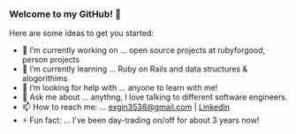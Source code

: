 ### Welcome to my GitHub! 👋


Here are some ideas to get you started:

- 🔭 I’m currently working on ... open source projects at rubyforgood, person projects
- 🌱 I’m currently learning ... Ruby on Rails and data structures & alogorithims 
- 🤔 I’m looking for help with ... anyone to learn with me! 
- 💬 Ask me about ... anythng, I love talking to different software engineers.
- 📫 How to reach me: ... exgin3538@gmail.com | [LinkedIn](https://www.linkedin.com/in/sreid20/)
- ⚡ Fun fact: ... I've been day-trading on/off for about 3 years now!

